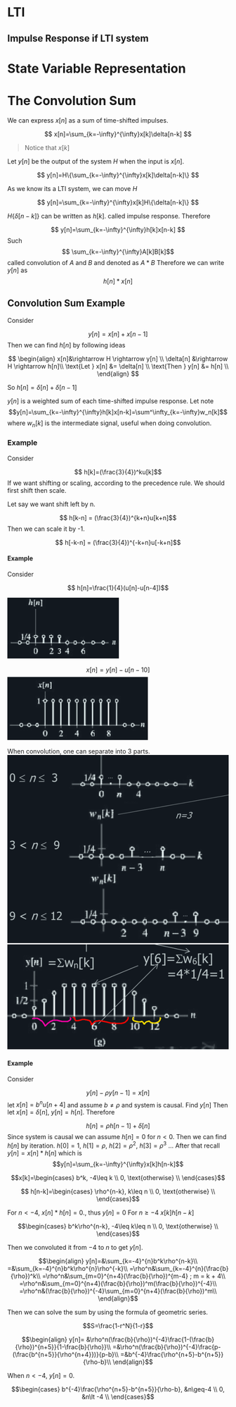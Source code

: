 # LTI 

## Impulse Response if LTI system

# State Variable Representation

# The Convolution Sum
We can express $x[n]$ as a sum of time-shifted impulses.

$$
x[n]=\sum_{k=-\infty}^{\infty}x[k]\delta[n-k]
$$
> Notice that $x[k]$ 

Let $y[n]$ be the output of the system $H$ when the input is $x[n]$.

$$
y[n]=H\{\sum_{k=-\infty}^{\infty}x[k]\delta[n-k]\}
$$

As we know its a LTI system, we can move $H$

$$
y[n]=\sum_{k=-\infty}^{\infty}x[k]H\{\delta[n-k]\}
$$

$H{\{\delta[n-k]\}}$ can be written as $h[k]$. called impulse response. Therefore 

$$
y[n]=\sum_{k=-\infty}^{\infty}h[k]x[n-k]
$$
Such $$ \sum_{k=-\infty}^{\infty}A[k]B[k]$$
called convolution of $A$ and $B$ and denoted as $A*B$
Therefore we can write $y[n]$ as 
$$h[n]*x[n]$$

## Convolution Sum Example
Consider   

$$y[n] = x[n] + x[n-1]$$
Then we can find $h[n]$ by following ideas

$$ \begin{align} 
x[n]&\rightarrow H \rightarrow y[n] \\
\delta[n] &\rightarrow H \rightarrow h[n]\\
\text{Let } x[n] &= \delta[n] \\
\text{Then } y[n] &= h[n] \\
\end{align} $$

So $h[n]=\delta[n]+\delta[n-1]$

$y[n]$ is a weighted sum of each time-shifted impulse response.
Let note 
$$y[n]=\sum_{k=-\infty}^{\infty}h[k]x[n-k]=\sum^\infty_{k=-\infty}w_n[k]$$
where $w_n[k]$ is the intermediate signal, useful when doing convolution.

### Example
Consider 

$$ h[k]=(\frac{3}{4})^ku[k]$$
If we want shifting or scaling, according to the precedence rule. We should first shift then scale. 

Let say we want shift left by n.

$$ h[k-n] = (\frac{3}{4})^{k+n}u[k+n]$$
Then we can scale it by -1.

$$ h[-k-n] = (\frac{3}{4})^{-k+n}u[-k+n]$$

#### Example
Consider 

$$ h[n]=\frac{1}{4}(u[n]-u[n-4])$$ 

![](attachs/Pasted%20image%2020240923173012.png)

$$x[n]=y[n]-u[n-10]$$
![](attachs/Pasted%20image%2020240923173033.png)

When convolution, one can separate into 3 parts.
![](attachs/Pasted%20image%2020240923175531.png)
![](attachs/Pasted%20image%2020240923175831.png)

#### Example
Consider 

$$y[n]-\rho y[n-1]=x[n]$$
let $x[n]=b^nu[n+4]$ and assume $b\neq\rho$ and system is causal.
Find $y[n]$
Then let $x[n]=\delta[n]$, $y[n]=h[n]$.
Therefore

$$ h[n]=\rho h[n-1]+\delta[n] $$ Since system is causal we can assume $h[n]=0$ for $n<0$.
Then we can find $h[n]$ by iteration.
$h[0]=1$, $h[1]=\rho$, $h[2]=\rho^2$, $h[3]=\rho^3$ ...
After that recall $y[n]=x[n]*h[n]$ which is
$$y[n]=\sum_{k=-\infty}^{\infty}x[k]h[n-k]$$

$$x[k]=\begin{cases}
b^k, -4\leq k \\
0, \text{otherwise} \\
\end{cases}$$

$$ h[n-k]=\begin{cases}
\rho^{n-k}, k\leq n \\
0, \text{otherwise} \\
\end{cases}$$

For $n<-4$, $x[n]*h[n]=0$., thus $y[n]=0$
For $n\geq-4$ $x[k]h[n-k]$

$$\begin{cases}
b^k\rho^{n-k}, -4\leq k\leq n \\
0, \text{otherwise} \\
\end{cases}$$

Then we convoluted it from $-4$ to $n$ to get $y[n]$.

$$\begin{align}
y[n]=&\sum_{k=-4}^{n}b^k\rho^{n-k}\\
=&\sum_{k=-4}^{n}b^k\rho^{n}\rho^{-k}\\
=\rho^n&\sum_{k=-4}^{n}(\frac{b}{\rho})^k\\
=\rho^n&\sum_{m=0}^{n+4}(\frac{b}{\rho})^{m-4}
; m = k + 4\\ 
=\rho^n&\sum_{m=0}^{n+4}(\frac{b}{\rho})^m(\frac{b}{\rho})^{-4}\\
=\rho^n&(\frac{b}{\rho})^{-4}\sum_{m=0}^{n+4}(\frac{b}{\rho})^m\\
\end{align}$$

Then we can solve the sum by using the formula of geometric series.

$$S=\frac{1-r^N}{1-r}$$

$$\begin{align}
y[n]=
&\rho^n(\frac{b}{\rho})^{-4}\frac{1-(\frac{b}{\rho})^{n+5}}{1-\frac{b}{\rho}}\\
=&\rho^n(\frac{b}{\rho})^{-4}\frac{p-(\frac{b^{n+5}}{\rho^{n+4}})}{p-b}\\
=&b^{-4}\frac{\rho^{n+5}-b^{n+5}}{\rho-b}\\
\end{align}$$

When $n \lt -4$, $y[n]=0$.

$$\begin{cases}
b^{-4}\frac{\rho^{n+5}-b^{n+5}}{\rho-b}, &n\geq-4 \\
0, &n\lt -4 \\
\end{cases}$$


